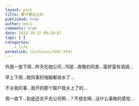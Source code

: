 ```yaml
---
layout: post
title: 要不要去公司
published: true
author: moli
comments: true
date: 2012-10-22 09:10:47
tags: [ ]
categories:
    - life
permalink: /archives/3207.html
---
```

外面一直下雨…昨天在她公司…15层…夜晚的风景…蛮好蛮有调调…

早上下雨…她同事的电脑都进水了…

不关我的事…我开的那个窗户我关上了的…

雨一直下…到底还去不去公司啊…？不想去啊…没什么事做的感觉…